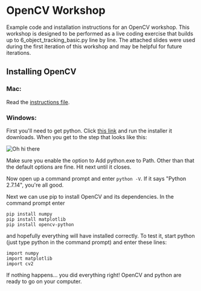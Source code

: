 # OpenCV Workshop
Example code and installation instructions for an OpenCV workshop. This workshop is designed to be performed as a live coding exercise that builds up to 6_object_tracking_basic.py line by line. The attached slides were used during the first iteration of this workshop and may be helpful for future iterations.

## Installing OpenCV

### Mac:

Read the [instructions file](https://github.com/ut-ras/opencv_workshop/blob/master/macos_installation_instructions).

### Windows:

First you'll need to get python. Click [this link](https://www.python.org/ftp/python/2.7.14/python-2.7.14.msi) and run the installer it downloads. When you get to the step that looks like this:

![Oh hi there](https://i.imgur.com/TdE9t9M.png)

Make sure you enable the option to Add python.exe to Path. Other than that the default options are fine. Hit next until it closes.

Now open up a command prompt and enter `python -V`. If it says "Python 2.7.14", you're all good.

Next we can use pip to install OpenCV and its dependencies. In the command prompt enter
```
pip install numpy
pip install matplotlib
pip install opencv-python
```
and hopefully everything will have installed correctly. To test it, start python (just type python in the command prompt) and enter these lines:
```
import numpy
import matplotlib
import cv2
```
If nothing happens... you did everything right! OpenCV and python are ready to go on your computer.
